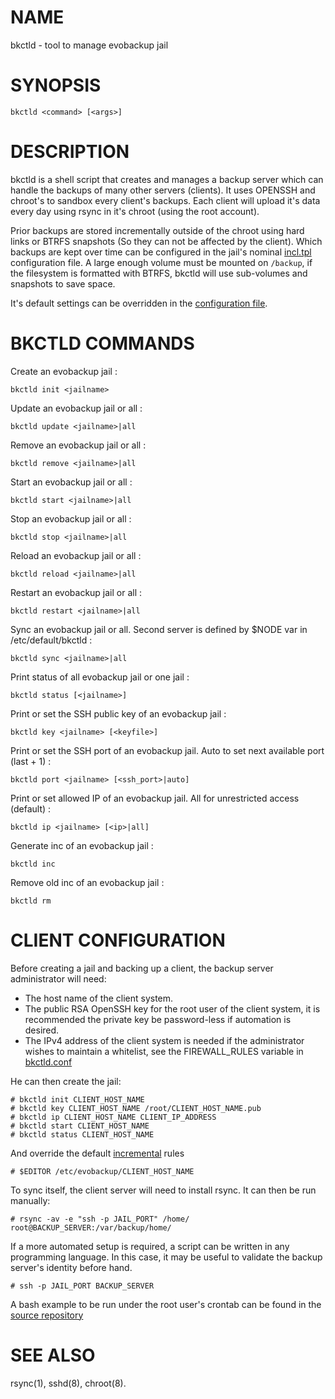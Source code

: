 # NAME

bkctld - tool to manage evobackup jail

# SYNOPSIS

~~~
bkctld <command> [<args>]
~~~

# DESCRIPTION

bkctld is a shell script that creates and manages a backup server
which can handle the backups of many other servers (clients).
It uses OPENSSH and chroot's to sandbox every client's backups.
Each client will upload it's data every day using rsync in it's chroot
(using the root account).

Prior backups are stored incrementally outside of the chroot
using hard links or BTRFS snapshots (So they can not be affected
by the client). Which backups are kept over time can be configured in the jail's nominal [incl.tpl](incrementals.md) configuration file. A large enough volume must be mounted on `/backup`, if the filesystem is formatted 
with BTRFS, bkctld will use sub-volumes and snapshots to save space.

It's default settings can be overridden in the [configuration file](configuration.md).

# BKCTLD COMMANDS

Create an evobackup jail :

~~~
bkctld init <jailname>
~~~

Update an evobackup jail or all :

~~~
bkctld update <jailname>|all
~~~

Remove an evobackup jail or all :

~~~
bkctld remove <jailname>|all
~~~

Start an evobackup jail or all :

~~~
bkctld start <jailname>|all
~~~

Stop an evobackup jail or all :

~~~
bkctld stop <jailname>|all
~~~

Reload an evobackup jail or all :

~~~
bkctld reload <jailname>|all
~~~
        
Restart an evobackup jail or all :

~~~
bkctld restart <jailname>|all
~~~

Sync an evobackup jail or all.
Second server is defined by $NODE var in /etc/default/bkctld :

~~~
bkctld sync <jailname>|all
~~~

Print status of all evobackup jail or one jail :

~~~
bkctld status [<jailname>]
~~~

Print or set the SSH public key of an evobackup jail :

~~~
bkctld key <jailname> [<keyfile>]
~~~

Print or set the SSH port of an evobackup jail.
Auto to set next available port (last + 1) :

~~~
bkctld port <jailname> [<ssh_port>|auto]
~~~

Print or set allowed IP of an evobackup jail.
All for unrestricted access (default) :

~~~
bkctld ip <jailname> [<ip>|all]
~~~

Generate inc of an evobackup jail :

~~~
bkctld inc
~~~

Remove old inc of an evobackup jail :

~~~
bkctld rm
~~~

# CLIENT CONFIGURATION
Before creating a jail and backing up a client,
the backup server administrator will need:

* The host name of the client system.
* The public RSA OpenSSH key for the root user of the client system,
it is recommended the private key be password-less if automation is desired.
* The IPv4 address of the client system is needed
if the administrator wishes to maintain a whitelist,
see the FIREWALL_RULES variable in [bkctld.conf](configuration.md)

He can then create the jail:

```
# bkctld init CLIENT_HOST_NAME
# bkctld key CLIENT_HOST_NAME /root/CLIENT_HOST_NAME.pub
# bkctld ip CLIENT_HOST_NAME CLIENT_IP_ADDRESS
# bkctld start CLIENT_HOST_NAME
# bkctld status CLIENT_HOST_NAME
```

And override the default [incremental](incrementals.md) rules

```
# $EDITOR /etc/evobackup/CLIENT_HOST_NAME
```

To sync itself, the client server will need to install rsync.
It can then be run manually:

```
# rsync -av -e "ssh -p JAIL_PORT" /home/ root@BACKUP_SERVER:/var/backup/home/
```

If a more automated setup is required,
a script can be written in any programming language. In this case,
it may be useful to validate the backup server's identity before hand.

```
# ssh -p JAIL_PORT BACKUP_SERVER
```

A bash example to be run under the root user's crontab
can be found in the  [source repository](https://gitea.evolix.org/evolix/evobackup/src/branch/master/zzz_evobackup)

# SEE ALSO

rsync(1), sshd(8), chroot(8).
